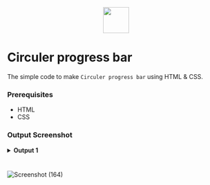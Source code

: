 <div align="center">
  <img height="60" src="https://user-images.githubusercontent.com/85709371/153715643-d0d2a5b8-3be9-41bc-9885-de1dc5808a20.png">
</div>

# Circuler progress bar
The simple code to make `Circuler progress bar` using HTML & CSS.

### Prerequisites
- HTML
- CSS

### Output Screenshot
<details><summary><b>Output 1</b></summary>
  <p align="center">
    <a href="Outputs/progress-bar.png"><img src="https://user-images.githubusercontent.com/85709371/154117067-a0dbbf69-5c0a-46c2-8cd4-dc2d5a507789.png" alt="bulb 1"></a>
  </p>
</details>

# 
<!-- Static landing page for Circuler Progress bar. Visit <a href="https://vikrant-v28.github.io/Circuler-progress-bar/">Here</a> -->

![Screenshot (164)](https://user-images.githubusercontent.com/85709371/148725707-24417e95-ac60-44e2-b62d-ac6ce92f8e29.png)
